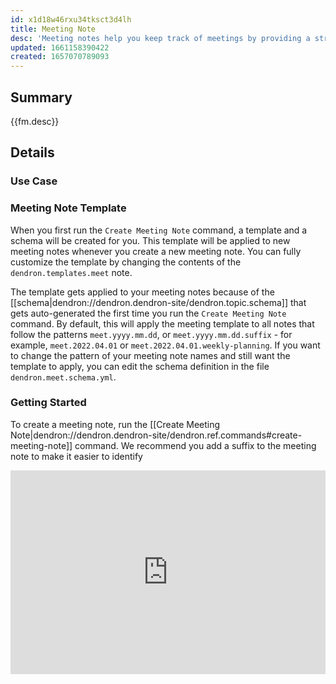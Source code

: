 ```yaml
---
id: x1d18w46rxu34tksct3d4lh
title: Meeting Note
desc: 'Meeting notes help you keep track of meetings by providing a structured default to capture notes, attendees and next steps'
updated: 1661158390422
created: 1657070789093
---
```


## Summary

{{fm.desc}}

## Details

### Use Case

### Meeting Note Template

<!-- #todo -->
When you first run the `Create Meeting Note` command, a template and a schema will be created for you. This template will be applied to new meeting notes whenever you create a new meeting note. You can fully customize the template by changing the contents of the `dendron.templates.meet` note.

The template gets applied to your meeting notes because of the [[schema|dendron://dendron.dendron-site/dendron.topic.schema]] that gets auto-generated the first time you run the `Create Meeting Note` command. By default, this will apply the meeting template to all notes that follow the patterns `meet.yyyy.mm.dd`, or `meet.yyyy.mm.dd.suffix` - for example, `meet.2022.04.01` or `meet.2022.04.01.weekly-planning`. If you want to change the pattern of your meeting note names and still want the template to apply, you can edit the schema definition in the file `dendron.meet.schema.yml`. 

### Getting Started

To create a meeting note, run the [[Create Meeting Note|dendron://dendron.dendron-site/dendron.ref.commands#create-meeting-note]] command. We recommend you add a suffix to the meeting note to make it easier to identify

<div style="position: relative; padding-bottom: 64.5933014354067%; height: 0;"><iframe src="https://www.loom.com/embed/951e6bb301cf430895c6c9539351bbb3" frameborder="0" webkitallowfullscreen mozallowfullscreen allowfullscreen style="position: absolute; top: 0; left: 0; width: 100%; height: 100%;"></iframe></div>